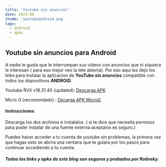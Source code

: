```yaml
---
title: 'Youtube sin anuncios'
date: 2023-09
thumb: 'youtubeandroid.png'
tags:
  - android
  - apks
---
```


## Youtube sin anuncios para Android

A nadie le gusta que le interrumpan sus videos con anuncios que ni siquiera le interesan ( para eso mejor veo la tele abierta). Por eso aqui les dejo los links para instalar la aplicacion de **YouTube sin anuncios** compatible con todos los dispositivos **ANDROID**.

Youtube RVX v18.31.40 (updated):
[Descarga APK](https://drive.filen.io/d/f624c473-d917-473d-978f-d655688e65f0#yTCC08YGs9Nr0tcaWeq60gSLR3JgEyDP)

Micro G (recomendado) :
[Decarga APK MicroG](https://github.com/TeamVanced/VancedMicroG/releases/download/v0.2.24.220220-220220001/microg.apk)

#### Instrucciones

Descarga los dos archivos e instalalos.
( si te dice que necesita permisos para poder instalar de una fuente externa aceptalos es seguro.)

Puedes hacer acceder a tu cuenta de youtube sin problemas, la primera vez que hagas esto se abrira una ventana que te guiara por los pasos para continuar accediendo a tu cuenta.

#### _Todos los links y apks de este blog son seguros y probados por Rolinsky._
